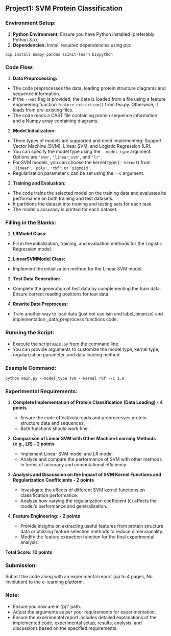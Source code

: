 ## Project1: SVM Protein Classification

### Environment Setup:
1. **Python Environment:** Ensure you have Python installed (preferably Python 3.x).
2. **Dependencies:** Install required dependencies using pip:

```
pip install numpy pandas scikit-learn biopython
```

### Code Flow:
1. **Data Preprocessing:**
- The code preprocesses the data, loading protein structure diagrams and sequence information.
- If the `--ent` flag is provided, the data is loaded from a file using a feature engineering function `feature_extraction()` from fea.py. Otherwise, it loads from pre-existing files.
- The code reads a CAST file containing protein sequence information and a Numpy array containing diagrams.

2. **Model Initialization:**
- Three types of models are supported and need implementing: Support Vector Machine (SVM), Linear SVM, and Logistic Regression (LR).
- You can specify the model type using the `--model_type` argument. Options are `'svm'`, `'linear_svm'`, and `'lr'`.
- For SVM models, you can choose the kernel type (`--kernel`) from `'linear'`, `'poly'`, `'rbf'`, or `'sigmoid'`.
- Regularization parameter `C` can be set using the `--C` argument.

3. **Training and Evaluation:**
- The code trains the selected model on the training data and evaluates its performance on both training and test datasets.
- It partitions the dataset into training and testing sets for each task.
- The model's accuracy is printed for each dataset.

### Filling in the Blanks:
1. **LRModel Class:**
- Fill in the initialization, training, and evaluation methods for the Logistic Regression model.

2. **LinearSVMModel Class:**
- Implement the initialization method for the Linear SVM model.

3. **Test Data Generation:**
- Complete the generation of test data by complementing the train data. Ensure correct reading positions for test data.

4. **Rewrite Data Preprocess:**
- Train another way to load data (just not use isin and label_binarize) and implementation _data_preprocess functions code.

### Running the Script:
- Execute the script `main.py` from the command line.
- You can provide arguments to customize the model type, kernel type, regularization parameter, and data loading method.

### Example Command:
```
python main.py --model_type svm --kernel rbf --C 1.0
```

### Experimental Requirements:

1. **Complete Implementation of Protein Classification (Data Loading) - 4 points**
    - Ensure the code effectively reads and preprocesses protein structure data and sequences.
    - Both functions should work fine.

2. **Comparison of Linear SVM with Other Machine Learning Methods (e.g., LR) - 2 points**
    - Implement Linear SVM model and LR model.
    - Analyze and compare the performance of SVM with other methods in terms of accuracy and computational efficiency.

3. **Analysis and Discussion on the Impact of SVM Kernel Functions and Regularization Coefficients - 2 points**
    - Investigate the effects of different SVM kernel functions on classification performance.
    - Analyze how varying the regularization coefficient (`C`) affects the model's performance and generalization.

4. **Feature Engineering: - 2 points**
    - Provide insights on extracting useful features from protein structure data or utilizing feature selection methods to reduce dimensionality.
    - Modify the feature extraction function for the final experimental analysis.
  
**Total Score: 10 points**

### Submission:
Submit the code along with an experimental report (up to 4 pages, No Involution) to the e-learning platform.

### Note:
- Ensure you now are in 'pj1' path.
- Adjust the arguments as per your requirements for experimentation.
- Ensure the experimental report includes detailed explanations of the implemented code, experimental setup, results, analysis, and discussions based on the specified requirements.